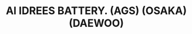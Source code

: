 ---
title: "Al IDREES BATTERY. (AGS) (OSAKA) (DAEWOO)"
url: /karachi/al-idrees-battery-ags-osaka-daewoo/
shop: shop
---